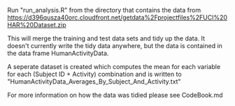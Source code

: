 Run "run_analysis.R" from the directory that contains the data from https://d396qusza40orc.cloudfront.net/getdata%2Fprojectfiles%2FUCI%20HAR%20Dataset.zip

This will merge the training and test data sets and tidy up the data. It doesn't currently write the tidy data anywhere, but the data is contained in the data frame HumanActivityData. 

A seperate dataset is created which computes the mean  for each variable for each (Subject ID + Activity) combination and is written to "HumanActivityData_Averages_By_Subject_And_Activity.txt"

For more information on how the data was tidied please see CodeBook.md

